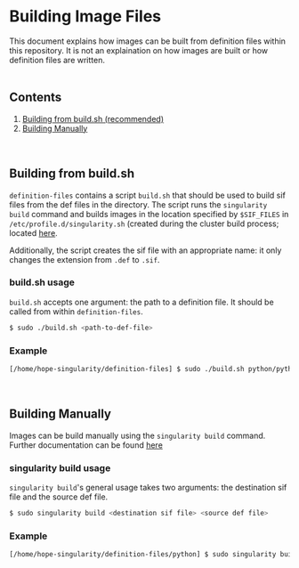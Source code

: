 # Building Image Files
This document explains how images can be built from definition files within this repository. It is not an explaination on how images are built or how definition files are written.<br><br>

## Contents
1. [Building from build.sh (recommended)](#building-from-buildsh)
2. [Building Manually](#building-manually)
<br>

## Building from build.sh
`definition-files` contains a script `build.sh` that should be used to build sif files from the def files in the directory. The script runs the `singularity build` command and builds images in the location specified by `$SIF_FILES` in `/etc/profile.d/singularity.sh` (created during the cluster build process; located [here](https://github.com/hopehpc/cluster-scripts/tree/master/profile.d). 
  
Additionally, the script creates the sif file with an appropriate name: it only changes the extension from `.def` to `.sif`.

### build.sh usage
`build.sh` accepts one argument: the path to a definition file. It should be called from within `definition-files`.

```bash
$ sudo ./build.sh <path-to-def-file>
```

### Example
```bash
[/home/hope-singularity/definition-files] $ sudo ./build.sh python/python.sif
```
<br>

## Building Manually
Images can be build manually using the `singularity build` command. Further documentation can be found [here](https://sylabs.io/guides/3.3/user-guide/cli/singularity_build.html?highlight=singularity%20build)

### singularity build usage
`singularity build`'s general usage takes two arguments: the destination sif file and the source def file.

```bash
$ sudo singularity build <destination sif file> <source def file>
```

### Example
```bash
[/home/hope-singularity/definition-files/python] $ sudo singularity build /home/hope-singularity/image-files python.sif
```
